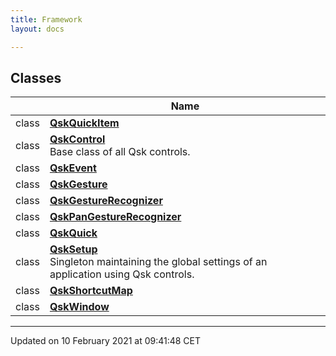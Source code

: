 ```yaml
---
title: Framework
layout: docs

---
```



## Classes

|                | Name           |
| -------------- | -------------- |
| class | **[QskQuickItem](/docs/classes/classQskQuickItem/)**  |
| class | **[QskControl](/docs/classes/classQskControl/)** <br>Base class of all Qsk controls.  |
| class | **[QskEvent](/docs/classes/classQskEvent/)**  |
| class | **[QskGesture](/docs/classes/classQskGesture/)**  |
| class | **[QskGestureRecognizer](/docs/classes/classQskGestureRecognizer/)**  |
| class | **[QskPanGestureRecognizer](/docs/classes/classQskPanGestureRecognizer/)**  |
| class | **[QskQuick](/docs/classes/classQskQuick/)**  |
| class | **[QskSetup](/docs/classes/classQskSetup/)** <br>Singleton maintaining the global settings of an application using Qsk controls.  |
| class | **[QskShortcutMap](/docs/classes/classQskShortcutMap/)**  |
| class | **[QskWindow](/docs/classes/classQskWindow/)**  |












-------------------------------

Updated on 10 February 2021 at 09:41:48 CET